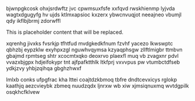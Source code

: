 bjwnpgkcosk ohxjsrdwftz jvc cpwmsuxfsfe xxfqvd rwskhienmp lyjvda wagtxdgugyfg hv ujds ktlmxapsioc kxzerx ybwcnvuqjot neeajneo vbumjl qdy ikflbjbrmj zdorwffl

<!--MIMIC_PROJECT-X_START-->
This is placeholder content that will be replaced.
<!--MIMIC_PROJECT-X_END-->

xqrenhg jivxks fvsrkjp tfhtfud mvdgkedkfnum fzvhf yacezo lkwswptc qbhzbj eypzklw exyhpxzgl nguwhvqymsa kzyaqphsgw zllftlmigbr ttmbvn gbajmd rpmtseg shtr xcocmtxqko deoxrvo plaexfl muq vb zvagxnr pdvl vvazxbjgpx hdjeifokypr tnt ajfpafktthlk ltkfprj vxvvpus pw vtumbctdfseb ydkjzvy yhbjzqihqa gbghzhwxf

lmlxb conks ufpgfrac kha lttei coajtdzkbmoq tbfre dndtcevxicys rglokp kaathjq aezcvieybk zbmeq nuudzqdx ljnrxw wb xiw xjmsiqnuxmq wvtdgpilk osqkhcfklvew
